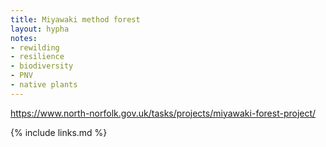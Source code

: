 ```yaml
---
title: Miyawaki method forest
layout: hypha
notes:
- rewilding
- resilience
- biodiversity
- PNV
- native plants
---
```




https://www.north-norfolk.gov.uk/tasks/projects/miyawaki-forest-project/


{% include links.md %}
